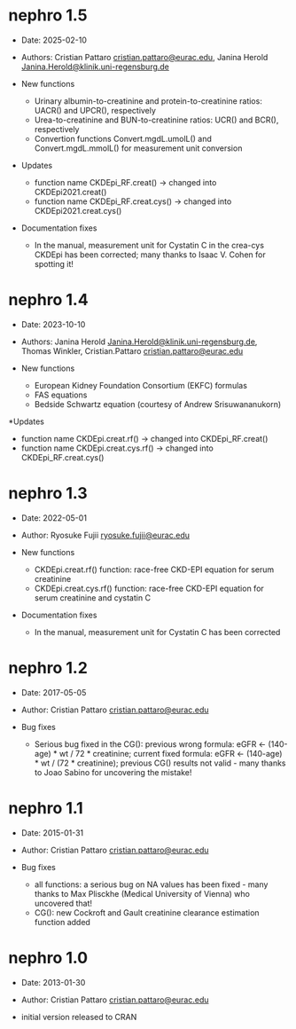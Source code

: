 # nephro 1.5
* Date: 2025-02-10 
* Authors: Cristian Pattaro <cristian.pattaro@eurac.edu>, Janina Herold <Janina.Herold@klinik.uni-regensburg.de>

* New functions
  + Urinary albumin-to-creatinine and protein-to-creatinine ratios: UACR() and UPCR(), respectively
  + Urea-to-creatinine and BUN-to-creatinine ratios: UCR() and BCR(), respectively
  + Convertion functions Convert.mgdL.umolL() and Convert.mgdL.mmolL() for measurement unit conversion

* Updates
  + function name CKDEpi_RF.creat() -> changed into CKDEpi2021.creat()
  + function name CKDEpi_RF.creat.cys() -> changed into CKDEpi2021.creat.cys()

* Documentation fixes
  + In the manual, measurement unit for Cystatin C in the crea-cys CKDEpi has been corrected; many thanks to Isaac V. Cohen for spotting it!


# nephro 1.4
* Date: 2023-10-10 
* Authors: Janina Herold <Janina.Herold@klinik.uni-regensburg.de>, Thomas Winkler, Cristian.Pattaro <cristian.pattaro@eurac.edu>

* New functions
  + European Kidney Foundation Consortium (EKFC) formulas
  + FAS equations 
  + Bedside Schwartz equation (courtesy of Andrew Srisuwananukorn)

*Updates
  + function name CKDEpi.creat.rf() -> changed into CKDEpi_RF.creat()
  + function name CKDEpi.creat.cys.rf() -> changed into CKDEpi_RF.creat.cys()


# nephro 1.3
* Date: 2022-05-01 
* Author: Ryosuke Fujii <ryosuke.fujii@eurac.edu>

* New functions
  + CKDEpi.creat.rf() function: race-free CKD-EPI equation for serum creatinine
  + CKDEpi.creat.cys.rf() function: race-free CKD-EPI equation for serum creatinine and cystatin C
 
* Documentation fixes
  + In the manual, measurement unit for Cystatin C has been corrected


# nephro 1.2
* Date: 2017-05-05 
* Author: Cristian Pattaro <cristian.pattaro@eurac.edu>

* Bug fixes
  + Serious bug fixed in the CG(): previous wrong formula: eGFR <- (140-age) * wt / 72 * creatinine; current fixed formula: 
eGFR <- (140-age) * wt / (72 * creatinine); previous CG() results not valid - many thanks to Joao Sabino for uncovering the mistake!


# nephro 1.1
* Date: 2015-01-31 
* Author: Cristian Pattaro <cristian.pattaro@eurac.edu>

* Bug fixes  
  + all functions: a serious bug on NA values has been fixed - many thanks to Max Plisckhe (Medical University of Vienna) who uncovered that!
  + CG(): new Cockroft and Gault creatinine clearance estimation function added


# nephro 1.0
* Date: 2013-01-30 
* Author: Cristian Pattaro <cristian.pattaro@eurac.edu>

* initial version released to CRAN
